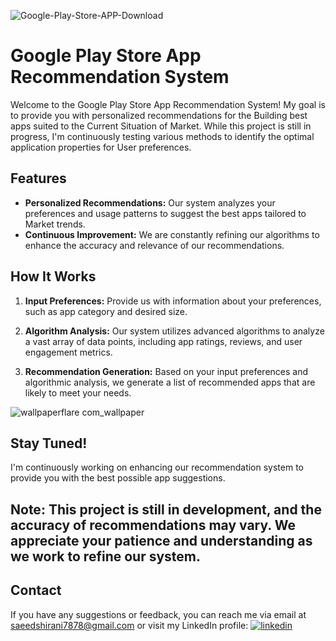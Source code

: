 

![Google-Play-Store-APP-Download](https://github.com/saeedshiranii/Google-play-store/assets/77902443/06918116-6556-4980-9f4e-18f04572fbee)



# Google Play Store App Recommendation System

Welcome to the Google Play Store App Recommendation System! My goal is to provide you with personalized recommendations for the Building best apps suited to the Current Situation of Market. While this project is still in progress, I'm continuously testing various methods to identify the optimal application properties for User preferences.

## Features

- **Personalized Recommendations:** Our system analyzes your preferences and usage patterns to suggest the best apps tailored to Market trends.
- **Continuous Improvement:** We are constantly refining our algorithms to enhance the accuracy and relevance of our recommendations.

## How It Works

1. **Input Preferences:** Provide us with information about your preferences, such as app category and desired size.

2. **Algorithm Analysis:** Our system utilizes advanced algorithms to analyze a vast array of data points, including app ratings, reviews, and user engagement metrics.

3. **Recommendation Generation:** Based on your input preferences and algorithmic analysis, we generate a list of recommended apps that are likely to meet your needs.

![wallpaperflare com_wallpaper](https://github.com/saeedshiranii/Google-play-store/assets/77902443/c728c916-d5c0-4d78-9f3f-0fba4b6f47ca)


## Stay Tuned!

I'm continuously working on enhancing our recommendation system to provide you with the best possible app suggestions.

## **Note:** This project is still in development, and the accuracy of recommendations may vary. We appreciate your patience and understanding as we work to refine our system.



## Contact

If you have any suggestions or feedback, you can reach me via email at saeedshirani7878@gmail.com
or visit my LinkedIn profile:  [![linkedin](https://img.shields.io/badge/linkedin-0A66C2?style=for-the-badge&logo=linkedin&logoColor=white)](https://www.linkedin.com/in/saeed-shirani)






